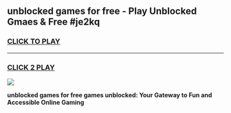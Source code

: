 
## unblocked games for free - Play Unblocked Gmaes & Free #je2kq
<h3>
<a href="https://premium.freeplayer.one?title=unblocked_games_for_free&ref=03M">CLICK TO PLAY</a></h3>
<hr>

<h3>
<a href="https://premium.freeplayer.one?title=unblocked_games_for_free&ref=03M">CLICK 2 PLAY</a>
  
</h3>

<a href="https://premium.freeplayer.one?title=unblocked_games_for_free&ref=03M"><img src="https://clearcache.store/games.png"></a>


**unblocked games for free games unblocked: Your Gateway to Fun and Accessible Online Gaming**
